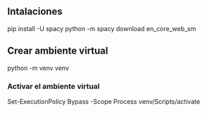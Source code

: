 ## Intalaciones
pip install -U spacy
python -m spacy download en_core_web_sm

## Crear ambiente virtual
python -m venv venv
### Activar el ambiente virtual
Set-ExecutionPolicy Bypass -Scope Process
venv/Scripts/activate
